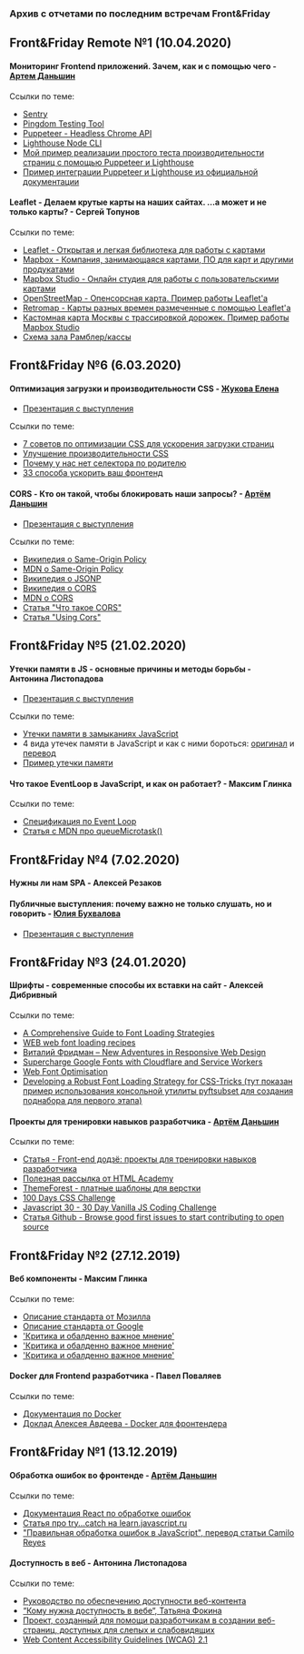 ### Архив с отчетами по последним встречам Front&Friday 

## Front&Friday Remote №1 (10.04.2020)

#### Мониторинг Frontend приложений. Зачем, как и с помощью чего  - [Артем Даньшин](https://github.com/ArtDanshin)
Ссылки по теме:
- [Sentry](https://sentry.io/)
- [Pingdom Testing Tool](https://tools.pingdom.com/)
- [Puppeteer - Headless Chrome API](https://github.com/puppeteer/puppeteer)
- [Lighthouse Node CLI](https://github.com/GoogleChrome/lighthouse)
- [Мой пример реализации простого теста производительности страниц с помощью Puppeteer и Lighthouse](https://github.com/ArtDanshin/lighthouse-puppeteer-monitoring)
- [Пример интеграции Puppeteer и Lighthouse из официальной документации](https://github.com/GoogleChrome/lighthouse/blob/master/docs/puppeteer.md)

#### Leaflet - Делаем крутые карты на наших сайтах. …а может и не только карты? - Сергей Топунов
Ссылки по теме:
- [Leaflet - Открытая и легкая библиотека для работы с картами](https://leafletjs.com/)
- [Mapbox - Компания, занимающаяся картами, ПО для карт и другими продукатами](https://www.mapbox.com/)
- [Mapbox Studio - Онлайн студия для работы с пользовательскими картами](https://studio.mapbox.com/)
- [OpenStreetMap - Опенсорсная карта. Пример работы Leaflet'а](https://www.openstreetmap.org/)
- [Retromap - Карты разных времен размеченные с помощью Leaflet'а](http://www.retromap.ru/m/#051952_0420092)
- [Кастомная карта Москвы с трассировкой дорожек. Пример работы Mapbox Studio](https://dvorulitsa.urbica.co/)
- [Cхема зала Рамблер/кассы](https://wa.kassa.rambler.ru/event/53401589/ff9c4c90-e864-4d42-ba98-de3ea619c6e6/htt)

## Front&Friday №6 (6.03.2020)

#### Оптимизация загрузки и производительности CSS - [Жукова Елена](https://www.instagram.com/lenochka_shark/)
- [Презентация с выступления](/RDSFront&Friday/2season_2019-now/files/ff06_fast-css.key)

Ссылки по теме:
- [7 советов по оптимизации CSS для ускорения загрузки страниц](https://habr.com/ru/post/459878/)
- [Улучшение производительности CSS](https://webformyself.com/7-tryukov-po-uluchsheniyu-proizvoditelnosti-css/)
- [Почему у нас нет селектора по родителю](https://web-standards.ru/articles/parent-selector/)
- [33 способа ускорить ваш фронтенд](https://habr.com/ru/company/badoo/blog/320558/)

#### CORS - Кто он такой, чтобы блокировать наши запросы? - [Артём Даньшин](https://github.com/ArtDanshin)
- [Презентация с выступления](/RDSFront&Friday/2season_2019-now/files/ff06_cors.key)

Ссылки по теме:
- [Википедия о Same-Origin Policy](https://ru.wikipedia.org/wiki/%D0%9F%D1%80%D0%B0%D0%B2%D0%B8%D0%BB%D0%BE_%D0%BE%D0%B3%D1%80%D0%B0%D0%BD%D0%B8%D1%87%D0%B5%D0%BD%D0%B8%D1%8F_%D0%B4%D0%BE%D0%BC%D0%B5%D0%BD%D0%B0)
- [MDN o Same-Origin Policy](https://developer.mozilla.org/ru/docs/Web/Security/Same-origin_policy)
- [Википедия о JSONP](https://ru.wikipedia.org/wiki/JSONP)
- [Википедия о CORS](https://ru.wikipedia.org/wiki/Cross-origin_resource_sharing)
- [MDN о CORS](https://developer.mozilla.org/ru/docs/Web/HTTP/CORS)
- [Статья "Что такое CORS"](https://webdevblog.ru/chto-takoe-cors/)
- [Статья "Using Cors"](https://www.html5rocks.com/en/tutorials/cors/)


## Front&Friday №5 (21.02.2020)

#### Утечки памяти в JS - основные причины и методы борьбы - Антонина Листопадова
- [Презентация с выступления](https://www.figma.com/proto/oKVSUo2Z5KxhXzA58y3J5h/Web-accessibility?node-id=5%3A0&scaling=min-zoom)

Ссылки по теме:
- [Утечки памяти в замыканиях JavaScript](https://habr.com/ru/post/146784/)
- 4 вида утечек памяти в JavaScript и как с ними бороться: [оригинал](https://auth0.com/blog/four-types-of-leaks-in-your-javascript-code-and-how-to-get-rid-of-them/) и [перевод](https://habr.com/ru/post/309318/)
- [Пример утечки памяти](https://developer.chrome.com/devtools/docs/demos/memory/example1)

#### Что такое EventLoop в JavaScript, и как он работает? - Максим Глинка
Ссылки по теме:
- [Спецификация по Event Loop](https://html.spec.whatwg.org/multipage/webappapis.html#event-loop-processing-model)
- [Статья с MDN про queueMicrotask()](https://developer.mozilla.org/en-US/docs/Web/API/HTML_DOM_API/Microtask_guide)

## Front&Friday №4 (7.02.2020)

#### Нужны ли нам SPA - Алексей Резаков

#### Публичные выступления: почему важно не только слушать, но и говорить - [Юлия Бухвалова](http://css.yoksel.ru/)
- [Презентация с выступления](https://yoksel.github.io/speaking/)

## Front&Friday №3 (24.01.2020)

#### Шрифты - современные способы их вставки на сайт - Алексей Дибривный
Ссылки по теме:
- [A Comprehensive Guide to Font Loading Strategies](https://www.zachleat.com/web/comprehensive-webfonts)
- [WEB web font loading recipes](https://github.com/zachleat/web-font-loading-recipes)
- [Виталий Фридман – New Adventures in Responsive Web Design](https://youtu.be/rgHLV2fe-2I?t=1264)
- [Supercharge Google Fonts with Cloudflare and Service Workers](https://medium.com/@jirafe/supercharge-google-fonts-with-cloudflare-and-service-workers-25c37462fb6a)
- [Web Font Optimisation](https://developers.google.com/web/fundamentals/performance/optimizing-content-efficiency/webfont-optimization?hl=en)
- [Developing a Robust Font Loading Strategy for CSS-Tricks (тут показан пример использования консольной утилиты pyftsubset для создания поднабора для первого этапа)](https://www.zachleat.com/web/css-tricks-web-fonts/)

#### Проекты для тренировки навыков разработчика - [Артём Даньшин](https://github.com/ArtDanshin)
Ссылки по теме:
- [Статья - Front-end додзё: проекты для тренировки навыков разработчика](https://habr.com/ru/company/edison/blog/479100/)
- [Полезная рассылка от HTML Academy](https://htmlacademy.ru/blog/academy/mailing)
- [ThemeForest - платные шаблоны для верстки](https://themeforest.net/category/sketch-templates)
- [100 Days CSS Challenge](https://100dayscss.com/)
- [Javascript 30 - 30 Day Vanilla JS Coding Challenge](https://javascript30.com/)
- [Статья Github - Browse good first issues to start contributing to open source](https://github.blog/2020-01-22-browse-good-first-issues-to-start-contributing-to-open-source/)

## Front&Friday №2 (27.12.2019)

#### Веб компоненты - Максим Глинка
Ссылки по теме:
- [Описание стандарта от Мозилла](https://developer.mozilla.org/ru/docs/Web/Web_Components)
- [Описание стандарта от Google](https://developers.google.com/web/fundamentals/web-components/)
- ['Критика и обалденно важное мнение'](https://tproger.ru/translations/web-components/)
- ['Критика и обалденно важное мнение'](https://habr.com/ru/post/457010/)
- ['Критика и обалденно важное мнение'](https://habr.com/ru/post/443032/)

#### Docker для Frontend разработчика - Павел Поваляев
Ссылки по теме:
- [Документация по Docker](https://docs.docker.com/)
- [Доклад Алексея Авдеева - Docker для фронтендера](https://habr.com/ru/post/478932/)

## Front&Friday №1 (13.12.2019)

#### Обработка ошибок во фронтенде - [Артём Даньшин](https://github.com/ArtDanshin)
Ссылки по теме:
- [Документация React по обработке ошибок](https://reactjs.org/docs/error-boundaries.html)
- [Статья про try...catch на learn.javascript.ru](https://learn.javascript.ru/exception)
- ["Правильная обработка ошибок в JavaScript", перевод статьи Camilo Reyes](https://habr.com/ru/company/mailru/blog/282149/)

#### Доступность в веб - Антонина Листопадова
Ссылки по теме:
- [Руководство по обеспечению доступности веб-контента](https://slabovid.ru/info/wcag2.0/)
- [“Кому нужна доступность в вебе“, Татьяна Фокина](https://medium.com/@fokinatatiana/кому-нужна-доступность-в-вебе-6a86dc3e532f#90a7)
- [Проект, созданный для помощи разработчикам в создании веб-страниц, доступных для слепых и слабовидящих](https://weblind.ru)
- [Web Content Accessibility Guidelines (WCAG) 2.1](https://w3.org/TR/WCAG21/)
